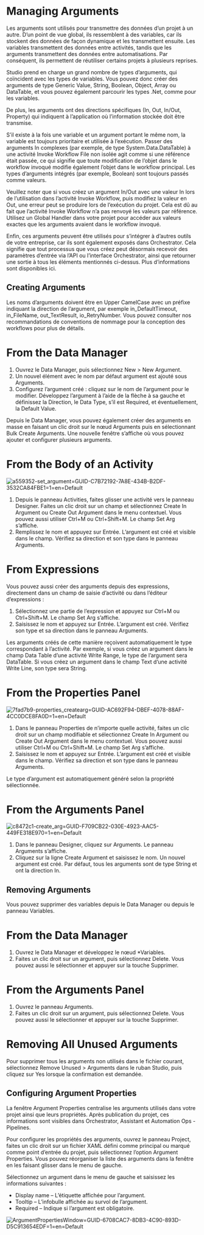 ﻿# Managing Arguments

Les arguments sont utilisés pour transmettre des données d’un projet à un autre. D’un point de vue global, ils ressemblent à des variables, car ils stockent des données de façon dynamique et les transmettent ensuite. Les variables transmettent des données entre activités, tandis que les arguments transmettent des données entre automatisations. Par conséquent, ils permettent de réutiliser certains projets à plusieurs reprises.

Studio prend en charge un grand nombre de types d’arguments, qui coïncident avec les types de variables. Vous pouvez donc créer des arguments de type Generic Value, String, Boolean, Object, Array ou DataTable, et vous pouvez également parcourir les types .Net, comme pour les variables.

De plus, les arguments ont des directions spécifiques (In, Out, In/Out, Property) qui indiquent à l’application où l’information stockée doit être transmise.

S’il existe à la fois une variable et un argument portant le même nom, la variable est toujours prioritaire et utilisée à l’exécution. Passer des arguments In complexes (par exemple, de type System.Data.DataTable) à une activité Invoke Workflow File non isolée agit comme si une référence était passée, ce qui signifie que toute modification de l’objet dans le workflow invoqué modifie également l’objet dans le workflow principal. Les types d’arguments intégrés (par exemple, Boolean) sont toujours passés comme valeurs.

Veuillez noter que si vous créez un argument In/Out avec une valeur In lors de l’utilisation dans l’activité Invoke Workflow, puis modifiez la valeur en Out, une erreur peut se produire lors de l’exécution du projet. Cela est dû au fait que l’activité Invoke Workflow n’a pas renvoyé les valeurs par référence. Utilisez un Global Handler dans votre projet pour accéder aux valeurs exactes que les arguments avaient dans le workflow invoqué.

Enfin, ces arguments peuvent être utilisés pour s’intégrer à d’autres outils de votre entreprise, car ils sont également exposés dans Orchestrator. Cela signifie que tout processus que vous créez peut désormais recevoir des paramètres d’entrée via l’API ou l’interface Orchestrator, ainsi que retourner une sortie à tous les éléments mentionnés ci-dessus. Plus d’informations sont disponibles ici.

## Creating Arguments

Les noms d’arguments doivent être en Upper CamelCase avec un préfixe indiquant la direction de l’argument, par exemple in_DefaultTimeout, in_FileName, out_TextResult, io_RetryNumber. Vous pouvez consulter nos recommandations de conventions de nommage pour la conception des workflows pour plus de détails.

# From the Data Manager

1. Ouvrez le Data Manager, puis sélectionnez New > New Argument.
2. Un nouvel élément avec le nom par défaut argument est ajouté sous Arguments.
3. Configurez l’argument créé : cliquez sur le nom de l’argument pour le modifier. Développez l’argument à l’aide de la flèche à sa gauche et définissez la Direction, le Data Type, s’il est Required, et éventuellement, la Default Value.

Depuis le Data Manager, vous pouvez également créer des arguments en masse en faisant un clic droit sur le nœud Arguments puis en sélectionnant Bulk Create Arguments. Une nouvelle fenêtre s’affiche où vous pouvez ajouter et configurer plusieurs arguments.

# From the Body of an Activity

![a559352-set_argument=GUID-C7B72192-7A8E-434B-B2DF-3532CA84FBE1=1=en=Default](/images/a559352-set_argument=GUID-C7B72192-7A8E-434B-B2DF-3532CA84FBE1=1=en=Default.png)

1. Depuis le panneau Activities, faites glisser une activité vers le panneau Designer. Faites un clic droit sur un champ et sélectionnez Create In Argument ou Create Out Argument dans le menu contextuel. Vous pouvez aussi utiliser Ctrl+M ou Ctrl+Shift+M. Le champ Set Arg s’affiche.
2. Remplissez le nom et appuyez sur Entrée. L’argument est créé et visible dans le champ. Vérifiez sa direction et son type dans le panneau Arguments.

# From Expressions

Vous pouvez aussi créer des arguments depuis des expressions, directement dans un champ de saisie d’activité ou dans l’éditeur d’expressions :

1. Sélectionnez une partie de l’expression et appuyez sur Ctrl+M ou Ctrl+Shift+M. Le champ Set Arg s’affiche.
2. Saisissez le nom et appuyez sur Entrée. L’argument est créé. Vérifiez son type et sa direction dans le panneau Arguments.

Les arguments créés de cette manière reçoivent automatiquement le type correspondant à l’activité. Par exemple, si vous créez un argument dans le champ Data Table d’une activité Write Range, le type de l’argument sera DataTable. Si vous créez un argument dans le champ Text d’une activité Write Line, son type sera String.

# From the Properties Panel

![7fad7b9-properties_createarg=GUID-AC692F94-DBEF-4078-88AF-4CC0DCE8FA0D=1=en=Default](/images/7fad7b9-properties_createarg=GUID-AC692F94-DBEF-4078-88AF-4CC0DCE8FA0D=1=en=Default.png)

1. Dans le panneau Properties de n’importe quelle activité, faites un clic droit sur un champ modifiable et sélectionnez Create In Argument ou Create Out Argument dans le menu contextuel. Vous pouvez aussi utiliser Ctrl+M ou Ctrl+Shift+M. Le champ Set Arg s’affiche.
2. Saisissez le nom et appuyez sur Entrée. L’argument est créé et visible dans le champ. Vérifiez sa direction et son type dans le panneau Arguments.

Le type d’argument est automatiquement généré selon la propriété sélectionnée.

# From the Arguments Panel

![c8472c1-create_arg=GUID-F709CB22-030E-4923-AAC5-449FE318E970=1=en=Default](/images/c8472c1-create_arg=GUID-F709CB22-030E-4923-AAC5-449FE318E970=1=en=Default.png)

1. Dans le panneau Designer, cliquez sur Arguments. Le panneau Arguments s’affiche.
2. Cliquez sur la ligne Create Argument et saisissez le nom. Un nouvel argument est créé. Par défaut, tous les arguments sont de type String et ont la direction In.

## Removing Arguments

Vous pouvez supprimer des variables depuis le Data Manager ou depuis le panneau Variables.

# From the Data Manager

1. Ouvrez le Data Manager et développez le nœud *Variables.
2. Faites un clic droit sur un argument, puis sélectionnez Delete. Vous pouvez aussi le sélectionner et appuyer sur la touche Supprimer.

# From the Arguments Panel

1. Ouvrez le panneau Arguments.
2. Faites un clic droit sur un argument, puis sélectionnez Delete. Vous pouvez aussi le sélectionner et appuyer sur la touche Supprimer.

# Removing All Unused Arguments

Pour supprimer tous les arguments non utilisés dans le fichier courant, sélectionnez Remove Unused > Arguments dans le ruban Studio, puis cliquez sur Yes lorsque la confirmation est demandée.

## Configuring Argument Properties

La fenêtre Argument Properties centralise les arguments utilisés dans votre projet ainsi que leurs propriétés. Après publication du projet, ces informations sont visibles dans Orchestrator, Assistant et Automation Ops - Pipelines.

Pour configurer les propriétés des arguments, ouvrez le panneau Project, faites un clic droit sur un fichier XAML défini comme principal ou marqué comme point d’entrée du projet, puis sélectionnez l’option Argument Properties. Vous pouvez réorganiser la liste des arguments dans la fenêtre en les faisant glisser dans le menu de gauche.

Sélectionnez un argument dans le menu de gauche et saisissez les informations suivantes :

* Display name – L’étiquette affichée pour l’argument.
* Tooltip – L’infobulle affichée au survol de l’argument.
* Required – Indique si l’argument est obligatoire.

![ArgumentPropertiesWindow=GUID-6708CAC7-8DB3-4C90-893D-D5C913654EDF=1=en=Default](/images/ArgumentPropertiesWindow=GUID-6708CAC7-8DB3-4C90-893D-D5C913654EDF=1=en=Default.png)
